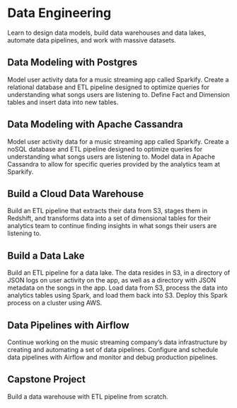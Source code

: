 # Data Engineering

Learn to design data models, build data warehouses and data lakes, automate data pipelines, and work with massive datasets.

## Data Modeling with Postgres

Model user activity data for a music streaming app called Sparkify. Create a relational database and ETL pipeline designed to optimize queries for understanding what songs users are listening to. Define Fact and Dimension tables and insert data into new tables.

## Data Modeling with Apache Cassandra

Model user activity data for a music streaming app called Sparkify. Create a noSQL database and ETL pipeline designed to optimize queries for understanding what songs users are listening to. Model data in Apache Cassandra to allow for specific queries provided by the analytics team at Sparkify.

## Build a Cloud Data Warehouse

Build an ETL pipeline that extracts their data from S3, stages them in Redshift, and transforms data into a set of dimensional tables for their analytics team to continue finding insights in what songs their users are listening to.

## Build a Data Lake

Build an ETL pipeline for a data lake. The data resides in S3, in a directory of JSON logs on user activity on the app, as well as a directory with JSON metadata on the songs in the app. Load data from S3, process the data into analytics tables using Spark, and load them back into S3. Deploy this Spark process on a cluster using AWS.

## Data Pipelines with Airflow

Continue working on the music streaming company’s data infrastructure by creating and automating a set of data pipelines. Configure and schedule data pipelines with Airflow and monitor and debug production pipelines.

## Capstone Project

Build a data warehouse with ETL pipeline from scratch.